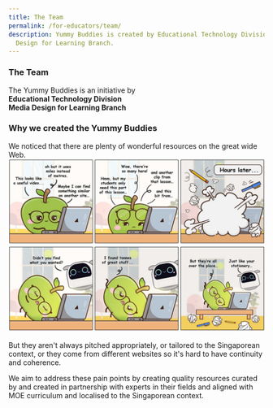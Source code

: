 ```yaml
---
title: The Team
permalink: /for-educators/team/
description: Yummy Buddies is created by Educational Technology Division - Media
  Design for Learning Branch.
---
```

### The Team
The Yummy Buddies is an initiative by <br>
**Educational Technology Division<br>
Media Design for Learning Branch**<br>

### Why we created the Yummy Buddies
We noticed that there are plenty of wonderful resources on the great wide Web. 
![the problem](/images/Comics/Website/educator_overview.jpg)

But they aren't always pitched appropriately, or tailored to the Singaporean context, or they come from different websites so it's hard to have continuity and coherence.

We aim to address these pain points by creating quality resources curated by and created in partnership with experts in their fields and aligned with MOE curriculum and localised to the Singaporean context.